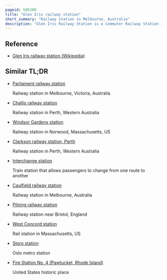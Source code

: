 ```yaml
---
pageid: 506200
title: "Glen Iris railway station"
short_summary: "Railway station in Melbourne, Australia"
description: "Glen Iris Railway Station is a Commuter Railway Station in Glen Iris, a Suburb of Melbourne, Victoria, Australia. The Station was open on March 24 1890 as Part of the Branch Line from Burnley Station to waverley Road. The Station consists of one Island Platform connected to a pedestrian Underpass. There is one Principal Building of the Station which is located at the down End of the Platform. The single-story Building built as Part of the Station's Rebuild in 1975 Acts as a Shelter and has Toilet Facilities. The Station is partially accessible due to steep Ramps."
---
```


## Reference

- [Glen Iris railway station (Wikipedia)](https://en.wikipedia.org/?curid=506200)

## Similar TL;DR

- [Parliament railway station](/tldr/en/parliament-railway-station)

  Railway station in Melbourne, Victoria, Australia

- [Challis railway station](/tldr/en/challis-railway-station)

  Railway station in Perth, Western Australia

- [Windsor Gardens station](/tldr/en/windsor-gardens-station)

  Railway station in Norwood, Massachusetts, US

- [Clarkson railway station, Perth](/tldr/en/clarkson-railway-station-perth)

  Railway station in Perth, Western Australia

- [Interchange station](/tldr/en/interchange-station)

  Train station that allows passengers to change from one route to another

- [Caulfield railway station](/tldr/en/caulfield-railway-station)

  Railway station in Melbourne, Australia

- [Pilning railway station](/tldr/en/pilning-railway-station)

  Railway station near Bristol, England

- [West Concord station](/tldr/en/west-concord-station)

  Rail station in Massachusetts, US

- [Storo station](/tldr/en/storo-station)

  Oslo metro station

- [Fire Station No. 4 (Pawtucket, Rhode Island)](/tldr/en/fire-station-no-4-pawtucket-rhode-island)

  United States historic place
